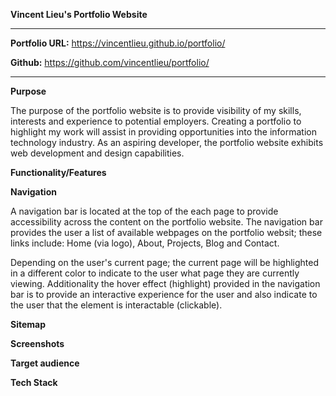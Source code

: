 **Vincent Lieu's Portfolio Website**

---

**Portfolio URL:** https://vincentlieu.github.io/portfolio/

**Github:** https://github.com/vincentlieu/portfolio/

___

**Purpose**

The purpose of the portfolio website is to provide visibility of my skills, interests and experience to potential employers. Creating a portfolio to highlight my work will assist in providing opportunities into the information technology industry. As an aspiring developer, the portfolio website exhibits web development and design capabilities. 

**Functionality/Features**

**Navigation**

A navigation bar is located at the top of the each page to provide accessibility across the content on the portfolio website. The navigation bar provides the user a list of available webpages on the portfolio websit; these links include: Home (via logo), About, Projects, Blog and Contact. 

Depending on the user's current page; the current page will be highlighted in a different color to indicate to the user what page they are currently viewing. Additionality the hover effect (highlight) provided in the navigation bar is to provide an interactive experience for the user and also indicate to the user that the element is interactable (clickable).



**Sitemap**

**Screenshots**

**Target audience**

**Tech Stack**





